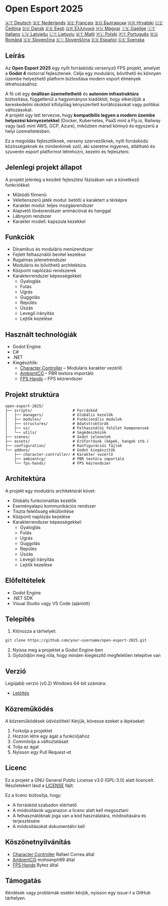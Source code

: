 # Open Esport 2025

[🇦🇹 Deutsch](deutsch.md) [🇧🇪 Nederlands](nederlands.md) [🇧🇪 Français](français.md) [🇧🇬 Български](български.md) [🇭🇷 Hrvatski](hrvatski.md) [🇨🇿 Čeština](čeština.md) [🇩🇰 Dansk](dansk.md) [🇪🇪 Eesti](eesti.md) [🇬🇷 Ελληνικά](ελληνικά.md) [🇭🇺 Magyar](magyar.md) [🇮🇪 Gaeilge](gaeilge.md) [🇮🇹 Italiano](italiano.md) [🇱🇻 Latviešu](latviešu.md) [🇱🇹 Lietuvių](lietuvių.md) [🇲🇹 Malti](malti.md) [🇵🇱 Polski](polski.md) [🇵🇹 Português](português.md) [🇷🇴 Română](română.md) [🇸🇰 Slovenčina](slovenčina.md) [🇸🇮 Slovenščina](slovenščina.md) [🇪🇸 Español](español.md) [🇸🇪 Svenska](svenska.md)

## Leírás

Az **Open Esport 2025** egy nyílt forráskódú versenyző FPS projekt, amelyet a **Godot 4** motorral fejlesztenek. Célja egy moduláris, bővíthető és könnyen üzembe helyezhető platform biztosítása modern esport élmények létrehozásához.

A fő cél egy **önállóan üzemeltethető** és **autonóm infrastruktúra** biztosítása, függetlenül a hagyományos kiadóktól, hogy elkerüljük a kereskedelmi okokból kifolyólag kényszerített korlátozásokat vagy politikai változásokat.  
A projekt úgy lett tervezve, hogy **kompatibilis legyen a modern üzembe helyezési környezetekkel** (Docker, Kubernetes, PaaS mint a Fly.io, Railway vagy IaaS mint AWS, GCP, Azure), miközben marad könnyű és egyszerű a helyi üzemeltetésben.

Ez a megoldás fejlesztőknek, verseny szervezőknek, nyílt forráskódú közösségeknek és mindenkinek szól, aki szeretne ingyenes, átlátható és szuverén esport platformot létrehozni, kezelni és fejleszteni.

## Jelenlegi projekt állapot
A projekt jelenleg a kezdeti fejlesztési fázisában van a következő funkciókkal:
- Működő főmenü
- Véletlenszerű játék modul: betölti a karaktert a térképre
- Karakter modul: teljes mozgásrendszer
- Alapvető lövésrendszer animációval és hanggal
- Lábnyom rendszer
- Karakter modell: kapszula kezekkel

## Funkciók
- Dinamikus és moduláris menürendszer
- Fejlett felhasználói bevitel kezelése
- Rugalmas jelenetrendszer
- Moduláris és bővíthető architektúra
- Központi naplózási rendszerek
- Karakterrendszer képességekkel:
  - Gyaloglás
  - Futás
  - Ugrás
  - Guggolás
  - Repülés
  - Úszás
  - Levegő irányítás
  - Lejtők kezelése

## Használt technológiák
- Godot Engine
- C#
- .NET
- Kiegészítők:
  - [Character Controller](https://github.com/expressobits/character-controller) – Moduláris karakter vezérlő
  - [AmbientCG](https://github.com/mohsenph69/godot-ambientcg) – PBR textúra importáló
  - [FPS Hands](https://codeberg.org/Bytez/godot-fps-hands) – FPS kézrendszer

## Projekt struktúra
```
open-esport-2025/
├── scripts/                  # Forráskód
│   ├── managers/             # Globális kezelők
│   ├── modules/              # Funkcionális modulok
│   ├── structures/           # Adatstruktúrák
│   ├── ui/                   # Felhasználói felület komponensek
│   └── utils/                # Segédeszközök
├── scenes/                   # Godot jelenetek
├── assets/                   # Erőforrások (képek, hangok stb.)
├── configuration/            # Konfigurációs fájlok
└── addons/                   # Godot kiegészítők
    ├── character-controller/ # Karakter vezérlő
    ├── ambientcg/            # PBR textúra importáló
    └── fps-hands/            # FPS kézrendszer
```

## Architektúra
A projekt egy moduláris architektúrát követ:
- Globális funkcionalitás kezelők
- Eseményalapú kommunikációs rendszer
- Tiszta felelősség elkülönítése
- Központi naplózás kezelése
- Karakterrendszer képességekkel:
  - Gyaloglás
  - Futás
  - Ugrás
  - Guggolás
  - Repülés
  - Úszás
  - Levegő irányítás
  - Lejtők kezelése

## Előfeltételek
- Godot Engine
- .NET SDK
- Visual Studio vagy VS Code (ajánlott)

## Telepítés
1. Klónozza a tárhelyet:
```bash
git clone https://github.com/your-username/open-esport-2025.git
```
2. Nyissa meg a projektet a Godot Engine-ben
3. Győződjön meg róla, hogy minden kiegészítő megfelelően telepítve van

## Verzió
Legújabb verzió (v0.2) Windows 64-bit számára:
- [Letöltés](https://antisys.fr/Games/openesport2025/Open-eSport-2025-v0.2.7z)

## Közreműködés
A közreműködések üdvözöltek! Kérjük, kövesse ezeket a lépéseket:
1. Forkolja a projektet
2. Hozzon létre egy ágat a funkciójához
3. Commitolja a változtatásait
4. Tolja az ágat
5. Nyisson egy Pull Request-et

## Licenc
Ez a projekt a GNU General Public License v3.0 (GPL-3.0) alatt licencelt. Részletekért lásd a [LICENSE](LICENSE) fájlt.

Ez a licenc biztosítja, hogy:
- A forráskód szabadon elérhető
- A módosítások ugyanazon a licenc alatt kell megosztani
- A felhasználóknak joga van a kód használatára, módosítására és terjesztésére
- A módosításokat dokumentálni kell

## Köszönetnyilvánítás
- [Character Controller](https://github.com/expressobits/character-controller) Rafael Correa által
- [AmbientCG](https://github.com/mohsenph69/godot-ambientcg) mohsenph69 által
- [FPS Hands](https://codeberg.org/Bytez/godot-fps-hands) Bytez által

## Támogatás
Kérdések vagy problémák esetén kérjük, nyisson egy issue-t a GitHub tárhelyen. 